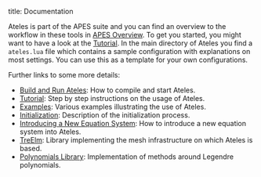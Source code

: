 title: Documentation

Ateles is part of the APES suite and you can find an overview to the workflow
in these tools in [APES Overview](apes_overview.html).
To get you started, you might want to have a look at the
[Tutorial](tutorial/index.html).
In the main directory of Ateles you find a `ateles.lua` file which contains a
sample configuration with explanations on most settings.
You can use this as a template for your own configurations.

Further links to some more details:

-   [Build and Run Ateles](build_and_run.html):
    How to compile and start Ateles.
-   [Tutorial](tutorial/index.html):
    Step by step instructions on the usage of Ateles.
-   [Examples](examples/index.html):
    Various examples illustrating the use of Ateles.
-   [Initialization](init.html):
    Description of the initialization process.
-   [Introducing a New Equation System](new_eqn_system.html):
    How to introduce a new equation system into Ateles.
-   [TreElm](|temurl|/page/index.html):
    Library implementing the mesh infrastructure on which Ateles
    is based.
-   [Polynomials Library](polynomials.html):
    Implementation of methods around Legendre polynomials.
